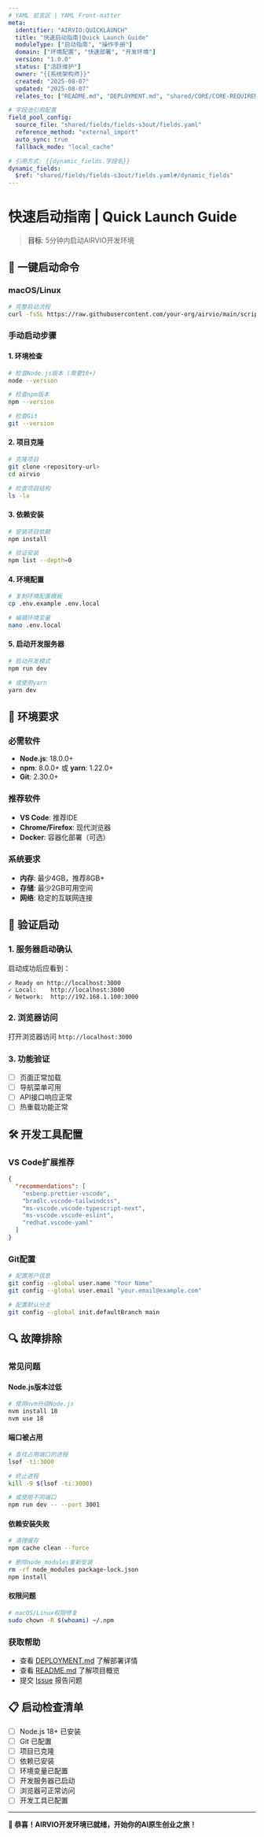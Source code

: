 ```yaml
---
# YAML 前言区 | YAML Front-matter
meta:
  identifier: "AIRVIO:QUICKLAUNCH"
  title: "快速启动指南|Quick Launch Guide"
  moduleType: ["启动指南", "操作手册"]
  domain: ["环境配置", "快速部署", "开发环境"]
  version: "1.0.0"
  status: ["活跃维护"]
  owner: "{{系统架构师}}"
  created: "2025-08-07"
  updated: "2025-08-07"
  relates_to: ["README.md", "DEPLOYMENT.md", "shared/CORE/CORE-REQUIREMENTS.md"]

# 字段池引用配置
field_pool_config:
  source_file: "shared/fields/fields-s3out/fields.yaml"
  reference_method: "external_import"
  auto_sync: true
  fallback_mode: "local_cache"

# 引用方式: {{dynamic_fields.字段名}}
dynamic_fields:
  $ref: "shared/fields/fields-s3out/fields.yaml#/dynamic_fields"
---
```


# 快速启动指南 | Quick Launch Guide

> **目标**: 5分钟内启动AIRVIO开发环境

## 🎯 一键启动命令

### macOS/Linux
```bash
# 完整启动流程
curl -fsSL https://raw.githubusercontent.com/your-org/airvio/main/scripts/quick-start.sh | bash
```

### 手动启动步骤

#### 1. 环境检查
```bash
# 检查Node.js版本 (需要18+)
node --version

# 检查npm版本
npm --version

# 检查Git
git --version
```

#### 2. 项目克隆
```bash
# 克隆项目
git clone <repository-url>
cd airvio

# 检查项目结构
ls -la
```

#### 3. 依赖安装
```bash
# 安装项目依赖
npm install

# 验证安装
npm list --depth=0
```

#### 4. 环境配置
```bash
# 复制环境配置模板
cp .env.example .env.local

# 编辑环境变量
nano .env.local
```

#### 5. 启动开发服务器
```bash
# 启动开发模式
npm run dev

# 或使用yarn
yarn dev
```

## 🔧 环境要求

### 必需软件
- **Node.js**: 18.0.0+
- **npm**: 8.0.0+ 或 **yarn**: 1.22.0+
- **Git**: 2.30.0+

### 推荐软件
- **VS Code**: 推荐IDE
- **Chrome/Firefox**: 现代浏览器
- **Docker**: 容器化部署（可选）

### 系统要求
- **内存**: 最少4GB，推荐8GB+
- **存储**: 最少2GB可用空间
- **网络**: 稳定的互联网连接

## 🚀 验证启动

### 1. 服务器启动确认
启动成功后应看到：
```
✓ Ready on http://localhost:3000
✓ Local:    http://localhost:3000
✓ Network:  http://192.168.1.100:3000
```

### 2. 浏览器访问
打开浏览器访问 `http://localhost:3000`

### 3. 功能验证
- [ ] 页面正常加载
- [ ] 导航菜单可用
- [ ] API接口响应正常
- [ ] 热重载功能正常

## 🛠️ 开发工具配置

### VS Code扩展推荐
```json
{
  "recommendations": [
    "esbenp.prettier-vscode",
    "bradlc.vscode-tailwindcss",
    "ms-vscode.vscode-typescript-next",
    "ms-vscode.vscode-eslint",
    "redhat.vscode-yaml"
  ]
}
```

### Git配置
```bash
# 配置用户信息
git config --global user.name "Your Name"
git config --global user.email "your.email@example.com"

# 配置默认分支
git config --global init.defaultBranch main
```

## 🔍 故障排除

### 常见问题

#### Node.js版本过低
```bash
# 使用nvm升级Node.js
nvm install 18
nvm use 18
```

#### 端口被占用
```bash
# 查找占用端口的进程
lsof -ti:3000

# 终止进程
kill -9 $(lsof -ti:3000)

# 或使用不同端口
npm run dev -- --port 3001
```

#### 依赖安装失败
```bash
# 清理缓存
npm cache clean --force

# 删除node_modules重新安装
rm -rf node_modules package-lock.json
npm install
```

#### 权限问题
```bash
# macOS/Linux权限修复
sudo chown -R $(whoami) ~/.npm
```

### 获取帮助
- 查看 [DEPLOYMENT.md](DEPLOYMENT.md) 了解部署详情
- 查看 [README.md](README.md) 了解项目概览
- 提交 [Issue](https://github.com/your-org/airvio/issues) 报告问题

## 📋 启动检查清单

- [ ] Node.js 18+ 已安装
- [ ] Git 已配置
- [ ] 项目已克隆
- [ ] 依赖已安装
- [ ] 环境变量已配置
- [ ] 开发服务器已启动
- [ ] 浏览器可正常访问
- [ ] 开发工具已配置

---

**🎉 恭喜！AIRVIO开发环境已就绪，开始你的AI原生创业之旅！**